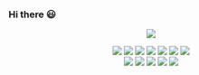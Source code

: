 ### Hi there :smiley:

<p align="center">
<img src="https://github-readme-stats.vercel.app/api?username=MsDiala&show_icons=true&theme=radical">
</p>

<p align="center">
  <img src = "https://img.shields.io/badge/Python%20-%2314354C.svg?style=flat&logo=python&logoColor=ffffff">
    <img src = "https://img.shields.io/badge/R%20-%2314354C.svg?style=flat&logo=R&logoColor=ffffff">

  <img src = "https://img.shields.io/badge/-JavaScript-eed718?style=flat&logo=javascript&logoColor=ffffff">
  <img src = "https://img.shields.io/badge/-HTML5-E34F26?style=flat&logo=html5&logoColor=white"> 
  <img src = "https://img.shields.io/badge/-CSS3-1572B6?style=flat&logo=css3&logoColor=white">
  <img src="https://img.shields.io/badge/jQuery%20-%230769AD.svg?style=flat&logo=jquery&logoColor=00c8ff">
  <img src="https://img.shields.io/badge/Postgres-%23316192.svg?style=flat&logo=postgresql&logoColor=00c8ff">
  <br>
    <img src="https://img.shields.io/badge/-Express.js-787878?style=flat">
  <img src="https://img.shields.io/badge/-Node.js-3C873A?style=flat&logo=Node.js&logoColor=white">
    <img src="http://img.shields.io/badge/-VS%20Code-007ACC?style=flat&logo=visual%20studio%20code&logoColor=white">
  <img src="http://img.shields.io/badge/-Heroku-430098?style=flat&logo=heroku&logoColor=white">
    <img src="https://img.shields.io/badge/numpy-%2314354C.svg?style=flat&logo=numpy&logoColor=pink">

</p>

<!--
**MsDiala/MsDiala** is a ✨ _special_ ✨ repository because its `README.md` (this file) appears on your GitHub profile.

Here are some ideas to get you started:

- 🔭 I’m currently working on ...
- 🌱 I’m currently learning ...
- 👯 I’m looking to collaborate on ...
- 🤔 I’m looking for help with ...
- 💬 Ask me about ...
- 📫 How to reach me: ...
- 😄 Pronouns: ...
- ⚡ Fun fact: ...
-->

